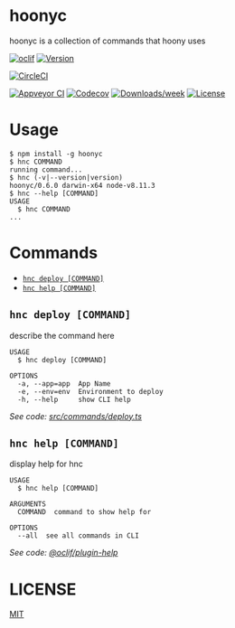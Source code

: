 # hoonyc

hoonyc is a collection of commands that hoony uses

[![oclif](https://img.shields.io/badge/cli-oclif-brightgreen.svg)](https://oclif.io)
[![Version](https://img.shields.io/npm/v/hoonyc.svg)](https://npmjs.org/package/hoonyc)

[![CircleCI](https://circleci.com/gh/the6thm0nth/hoonyc/tree/master.svg?style=shield)](https://circleci.com/gh/the6thm0nth/hoonyc/tree/master)

[![Appveyor CI](https://ci.appveyor.com/api/projects/status/github/the6thm0nth/hoonyc?branch=master&svg=true)](https://ci.appveyor.com/project/the6thm0nth/hoonyc/branch/master)
[![Codecov](https://codecov.io/gh/the6thm0nth/hoonyc/branch/master/graph/badge.svg)](https://codecov.io/gh/the6thm0nth/hoonyc)
[![Downloads/week](https://img.shields.io/npm/dw/hoonyc.svg)](https://npmjs.org/package/hoonyc)
[![License](https://img.shields.io/npm/l/hoonyc.svg)](https://github.com/the6thm0nth/hoonyc/blob/master/package.json)

# Usage

<!-- usage -->
```sh-session
$ npm install -g hoonyc
$ hnc COMMAND
running command...
$ hnc (-v|--version|version)
hoonyc/0.6.0 darwin-x64 node-v8.11.3
$ hnc --help [COMMAND]
USAGE
  $ hnc COMMAND
...
```
<!-- usagestop -->

# Commands

<!-- commands -->
* [`hnc deploy [COMMAND]`](#hnc-deploy-command)
* [`hnc help [COMMAND]`](#hnc-help-command)

## `hnc deploy [COMMAND]`

describe the command here

```
USAGE
  $ hnc deploy [COMMAND]

OPTIONS
  -a, --app=app  App Name
  -e, --env=env  Environment to deploy
  -h, --help     show CLI help
```

_See code: [src/commands/deploy.ts](https://github.com/the6thm0nth/hoonyc/blob/v0.6.0/src/commands/deploy.ts)_

## `hnc help [COMMAND]`

display help for hnc

```
USAGE
  $ hnc help [COMMAND]

ARGUMENTS
  COMMAND  command to show help for

OPTIONS
  --all  see all commands in CLI
```

_See code: [@oclif/plugin-help](https://github.com/oclif/plugin-help/blob/v2.0.5/src/commands/help.ts)_
<!-- commandsstop -->

# LICENSE

[MIT](LICENSE)
